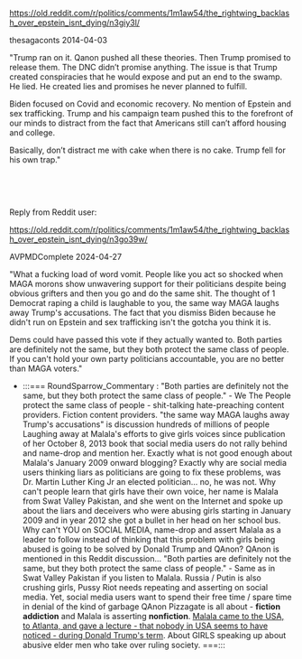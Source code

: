 https://old.reddit.com/r/politics/comments/1m1aw54/the_rightwing_backlash_over_epstein_isnt_dying/n3giy3l/

thesagaconts 2014-04-03

"Trump ran on it. Qanon pushed all these theories. Then Trump promised to release them. The DNC didn’t promise anything. The issue is that Trump created conspiracies that he would expose and put an end to the swamp. He lied. He created lies and promises he never planned to fulfill. 

Biden focused on Covid and economic recovery. No mention of Epstein and sex trafficking. Trump and his campaign team pushed this to the forefront of our minds to distract from the fact that Americans still can’t afford housing and college. 

Basically, don’t distract me with cake when there is no cake. Trump fell for his own trap."

&nbsp;

&nbsp;

Reply from Reddit user:

https://old.reddit.com/r/politics/comments/1m1aw54/the_rightwing_backlash_over_epstein_isnt_dying/n3go39w/

AVPMDComplete 2024-04-27

"What a fucking load of word vomit. People like you act so shocked when MAGA morons show unwavering support for their politicians despite being obvious grifters and then you go and do the same shit. The thought of 1 Democrat raping a child is laughable to you, the same way MAGA laughs away Trump's accusations. The fact that you dismiss Biden because he didn't run on Epstein and sex trafficking isn't the gotcha you think it is.

Dems could have passed this vote if they actually wanted to. Both parties are definitely not the same, but they both protect the same class of people. If you can't hold your own party politicians accountable, you are no better than MAGA voters."



* :::=== RoundSparrow_Commentary : "Both parties are definitely not the same, but they both protect the same class of people." - We The People protect the same class of people - shit-talking hate-preaching content providers. Fiction content providers. "the same way MAGA laughs away Trump's accusations" is discussion hundreds of millions of people Laughing away at Malala's efforts to give girls voices since publication of her October 8, 2013 book that social media users do not rally behind and name-drop and mention her. Exactly what is not good enough about Malala's January 2009 onward blogging? Exactly why are social media users thinking liars as politicians are going to fix these problems, was Dr. Martin Luther King Jr an elected politician... no, he was not. Why can't people learn that girls have their own voice, her name is Malala from Swat Valley Pakistan, and she went on the Internet and spoke up about the liars and deceivers who were abusing girls starting in January 2009 and in year 2012 she got a  bullet in her head on her school bus. Why can't YOU on SOCIAL MEDIA, name-drop and assert Malala as a leader to follow instead of thinking that this problem with girls being abused is going to be solved by Donald Trump and QAnon? QAnon is mentioned in this Reddit discussion... "Both parties are definitely not the same, but they both protect the same class of people." - Same as in Swat Valley Pakistan if you listen to Malala. Russia / Putin is also crushing girls, Pussy Riot needs repeating and asserting on social media. Yet, social media users want to spend their free time / spare time in denial of the kind of garbage QAnon Pizzagate is all about - **fiction addiction** and Malala is asserting **nonfiction**. [Malala came to the USA, to Atlanta, and gave a lecture - that nobody in USA seems to have noticed - during Donald Trump's term](https://www.youtube.com/watch?v=okGlFU3YW_k). About GIRLS speaking up about abusive elder men who take over ruling society. ===:::

